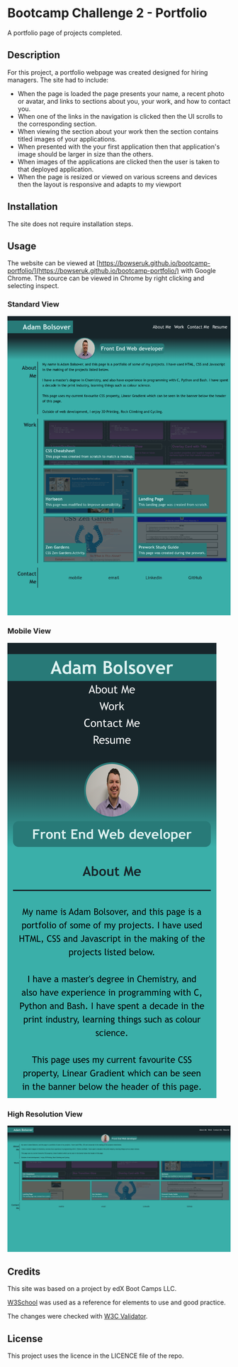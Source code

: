 # Bootcamp Challenge 2 - Portfolio
A portfolio page of projects completed.

## Description 

For this project, a portfolio webpage was created designed for hiring managers. The site had to include:

* When the page is loaded the page presents your name, a recent photo or avatar, and links to sections about you, your work, and how to contact you.
* When one of the links in the navigation is clicked then the UI scrolls to the corresponding section.
* When viewing the section about your work then the section contains titled images of your applications.
* When presented with the your first application then that application's image should be larger in size than the others.
* When images of the applications are clicked then the user is taken to that deployed application.
* When the page is resized or viewed on various screens and devices then the layout is responsive and adapts to my viewport

## Installation

The site does not require installation steps.

## Usage 

The website can be viewed at [https://bowseruk.github.io/bootcamp-portfolio/](https://bowseruk.github.io/bootcamp-portfolio/) with Google Chrome. The source can be viewed in Chrome by right clicking and selecting inspect.
### Standard View
![Screenshot of the webpage](assets/images/Screenshot.png)
### Mobile View
![Screenshot of the webpage](assets/images/Screenshot_mobile.png)
### High Resolution View
![Screenshot of the webpage](assets/images/Screenshot_hi_res_screen.png)

## Credits

This site was based on a project by edX Boot Camps LLC.

[W3School](https://www.w3schools.com/) was used as a reference for elements to use and good practice.

The changes were checked with [W3C Validator](https://validator.w3.org/).

## License

This project uses the licence in the LICENCE file of the repo.
